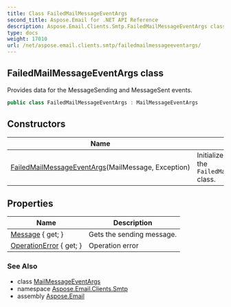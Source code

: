 ```yaml
---
title: Class FailedMailMessageEventArgs
second_title: Aspose.Email for .NET API Reference
description: Aspose.Email.Clients.Smtp.FailedMailMessageEventArgs class. Provides data for the MessageSending and MessageSent events
type: docs
weight: 17010
url: /net/aspose.email.clients.smtp/failedmailmessageeventargs/
---
```

## FailedMailMessageEventArgs class

Provides data for the MessageSending and MessageSent events.

```csharp
public class FailedMailMessageEventArgs : MailMessageEventArgs
```

## Constructors

| Name | Description |
| --- | --- |
| [FailedMailMessageEventArgs](failedmailmessageeventargs/)(MailMessage, Exception) | Initializes a new instance of the `FailedMailMessageEventArgs` class. |

## Properties

| Name | Description |
| --- | --- |
| [Message](../../aspose.email.clients.smtp/mailmessageeventargs/message/) { get; } | Gets the sending message. |
| [OperationError](../../aspose.email.clients.smtp/failedmailmessageeventargs/operationerror/) { get; } | Operation error |

### See Also

* class [MailMessageEventArgs](../mailmessageeventargs/)
* namespace [Aspose.Email.Clients.Smtp](../../aspose.email.clients.smtp/)
* assembly [Aspose.Email](../../)


